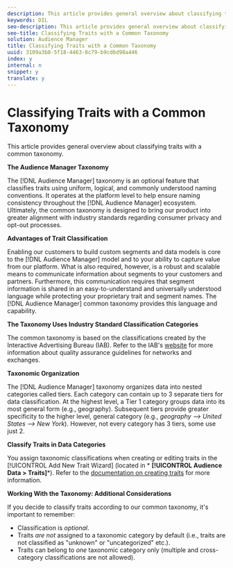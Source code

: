 ```yaml
---
description: This article provides general overview about classifying traits with a common taxonomy.
keywords: DIL
seo-description: This article provides general overview about classifying traits with a common taxonomy.
seo-title: Classifying Traits with a Common Taxonomy
solution: Audience Manager
title: Classifying Traits with a Common Taxonomy
uuid: 3109a3b8-5f18-4463-8c79-b9cd6d98a446
index: y
internal: n
snippet: y
translate: y
---
```


# Classifying Traits with a Common Taxonomy

This article provides general overview about classifying traits with a common taxonomy.

 **The Audience Manager Taxonomy**

<!-- c_common_taxonomy_about.xml -->

The [!DNL Audience Manager] taxonomy is an optional feature that classifies traits using uniform, logical, and commonly understood naming conventions. It operates at the platform level to help ensure naming consistency throughout the [!DNL Audience Manager] ecosystem. Ultimately, the common taxonomy is designed to bring our product into greater alignment with industry standards regarding consumer privacy and opt-out processes.

**Advantages of Trait Classification**

Enabling our customers to build custom segments and data models is core to the [!DNL Audience Manager] model and to your ability to capture value from our platform. What is also required, however, is a robust and scalable means to communicate information about segments to your customers and partners. Furthermore, this communication requires that segment information is shared in an easy-to-understand and universally understood language while protecting your proprietary trait and segment names. The [!DNL Audience Manager] common taxonomy provides this language and capability.

**The Taxonomy Uses Industry Standard Classification Categories**

The common taxonomy is based on the classifications created by the Interactive Advertising Bureau (IAB). Refer to the IAB's [website](http://www.iab.net/iab_products_and_industry_services/508676/ne_guidelines) for more information about quality assurance guidelines for networks and exchanges.

**Taxonomic Organization**

The [!DNL Audience Manager] taxonomy organizes data into nested categories called tiers. Each category can contain up to 3 separate tiers for data classification. At the highest level, a Tier 1 category groups data into its most general form (e.g., geography). Subsequent tiers provide greater specificity to the higher level, general category (e.g., *geography --> United States --> New York*). However, not every category has 3 tiers, some use just 2.

**Classify Traits in Data Categories**

You assign taxonomic classifications when creating or editing traits in the [!UICONTROL Add New Trait Wizard] (located in * **[!UICONTROL Audience Data > Traits]***). Refer to the [documentation on creating traits](../../c_features/traits/create-onboarded-rule-based-traits.md#concept_D80233EF56764376B0F4C4FF882BAD2E) for more information.

**Working With the Taxonomy: Additional Considerations**

If you decide to classify traits according to our common taxonomy, it's important to remember:

* Classification is *optional*. 
* Traits *are not* assigned to a taxonomic category by default (i.e., traits are not classified as "unknown" or "uncategorized" etc.). 
* Traits can belong to *one* taxonomic category only (multiple and cross-category classifications are not allowed).


